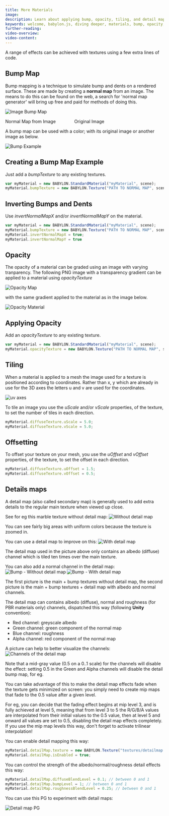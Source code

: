 ```yaml
---
title: More Materials
image: 
description: Learn about applying bump, opacity, tiling, and detail maps in Babylon.js.
keywords: welcome, babylon.js, diving deeper, materials, bump, opacity, tiling, detail
further-reading:
video-overview:
video-content:
---
```



A range of effects can be achieved with textures using a few extra lines of code.

## Bump Map
Bump mapping is a technique to simulate bump and dents on a rendered surface. These are made by creating a **normal map** from an image. 
The means to do this can be found on the web, a search for 'normal map generator' will bring up free and paid for methods of doing this. 


![Image Bump Map](/img/how_to/Materials/bump.png)

Normal Map from Image &nbsp;&nbsp;&nbsp;&nbsp;&nbsp;&nbsp;&nbsp;&nbsp;&nbsp;&nbsp;&nbsp;&nbsp;&nbsp;&nbsp;Original Image

A bump map can be used with a color; with its original image or another image as below.

![Bump Example](/img/how_to/Materials/bump_spheres.png)

## Creating a Bump Map Example
Just add a _bumpTexture_ to any existing textures.

```javascript
var myMaterial = new BABYLON.StandardMaterial("myMaterial", scene);
myMaterial.bumpTexture = new BABYLON.Texture("PATH TO NORMAL MAP", scene);
```

<Playground id="#20OAV9#23" title="Using Bump Maps" description="Simple example of applying bump maps." image="/img/playgroundsAndNMEs/divingDeeperMoreMaterials1.jpg"/>

## Inverting Bumps and Dents
Use _invertNormalMapX_ and/or _invertNormalMapY_ on the material.

```javascript
var myMaterial = new BABYLON.StandardMaterial("myMaterial", scene);
myMaterial.bumpTexture = new BABYLON.Texture("PATH TO NORMAL MAP", scene);
myMaterial.invertNormalMapX = true;
myMaterial.invertNormalMapY = true
```

## Opacity
The opacity of a material can be graded using an image with varying tranparency. The following PNG image with 
a transparency gradient can be applied to a material using _opacityTexture_

![Opacity Map](/img/how_to/Materials/degrade_map.png)

with the same gradient applied to the material as in the image below.

![Opacity Material](/img/how_to/Materials/degraded_plane.png)

<Playground id="#20OAV9#24" title="Using Opacity Maps" description="Simple example of applying opacity maps." image="/img/playgroundsAndNMEs/divingDeeperMoreMaterials2.jpg"/>

## Applying Opacity
Add an _opacityTexture_ to any existing texture.
```javascript
var myMaterial = new BABYLON.StandardMaterial("myMaterial", scene);
myMaterial.opacityTexture = new BABYLON.Texture("PATH TO NORMAL MAP", scene);
```

## Tiling
When a material is applied to a mesh the image used for a texture is positioned according to coordinates. 
Rather than x, y which are already in use for the 3D axes the letters u and v are used for the coordinates.

![uv axes](/img/how_to/Materials/crate.png)

To tile an image you use the _uScale_ and/or _vScale_ properties, of the texture, to set the number of tiles in each direction.

```javascript
myMaterial.diffuseTexture.uScale = 5.0;
myMaterial.diffuseTexture.vScale = 5.0;
```
## Offsetting
To offset your texture on your mesh, you  use the _uOffset_ and _vOffset_ properties, of the texture, to set the offset in each direction.

```javascript
myMaterial.diffuseTexture.uOffset = 1.5;
myMaterial.diffuseTexture.vOffset = 0.5;
```
<Playground id="#20OAV9#25" title="UV Tiling and Offset" description="Simple example of UV tiling and offset." image="/img/playgroundsAndNMEs/divingDeeperMoreMaterials3.jpg"/>

## Details maps

A detail map (also called secondary map) is generally used to add extra details to the regular main texture when viewed up close.

See for eg this marble texture without detail map:
![Without detail map](/img/how_to/Materials/detailmap_without.jpg)

You can see fairly big areas with uniform colors because the texture is zoomed in.

You can use a detail map to improve on this:
![With detail map](/img/how_to/Materials/detailmap_with.jpg)

The detail map used in the picture above only contains an albedo (diffuse) channel which is tiled ten times over the main texture.

You can also add a normal channel in the detail map:
![Bump - Without detail map](/img/how_to/Materials/detailmap_bump_without.jpg)
![Bump - With detail map](/img/how_to/Materials/detailmap_bump_with.jpg)

The first picture is the main + bump textures without detail map, the second picture is the main + bump textures + detail map with albedo and normal channels.

The detail map can contains albedo (diffuse), normal and roughness (for PBR materials only) channels, dispatched this way (following **Unity** convention):
* Red channel: greyscale albedo
* Green channel: green component of the normal map
* Blue channel: roughness
* Alpha channel: red component of the normal map

A picture can help to better visualize the channels:
![Channels of the detail map](/img/how_to/Materials/detailmap_channels.jpg)

Note that a mid-gray value (0.5 on a 0..1 scale) for the channels will disable the effect: setting 0.5 in the Green and Alpha channels will disable the detail bump map, for eg.

You can take advantage of this to make the detail map effects fade when the texture gets minimized on screen: you simply need to create mip maps that fade to the 0.5 value after a given level.

For eg, you can decide that the fading effect begins at mip level 3, and is fully achieved at level 5, meaning that from level 3 to 5 the R/G/B/A values are interpolated from their initial values to the 0.5 value, then at level 5 and onward all values are set to 0.5, disabling the detail map effects completely. If you use the mip map levels this way, don't forget to activate trilinear interpolation!

You can enable detail mapping this way:
```javascript
myMaterial.detailMap.texture = new BABYLON.Texture("textures/detailmap.png", scene);
myMaterial.detailMap.isEnabled = true;
```

You can control the strength of the albedo/normal/roughness detail effects this way:
```javascript
myMaterial.detailMap.diffuseBlendLevel = 0.1; // between 0 and 1
myMaterial.detailMap.bumpLevel = 1; // between 0 and 1
myMaterial.detailMap.roughnessBlendLevel = 0.25; // between 0 and 1
```

You can use this PG to experiment with detail maps: 
<Playground id="#5NS7A2#4" title="Using Detail Maps" description="Simple example of applying detail maps." image="/img/playgroundsAndNMEs/divingDeeperMoreMaterials4.jpg"/>

![Detail map PG](/img/how_to/Materials/detailmap_pg.jpg)